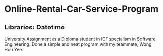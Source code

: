 # Online-Rental-Car-Service-Program
## Libraries: Datetime
University Assignment as a Diploma student in ICT specialism in Software Engineering. Done a simple and neat program with my teammate, Wong Hou Yee.

